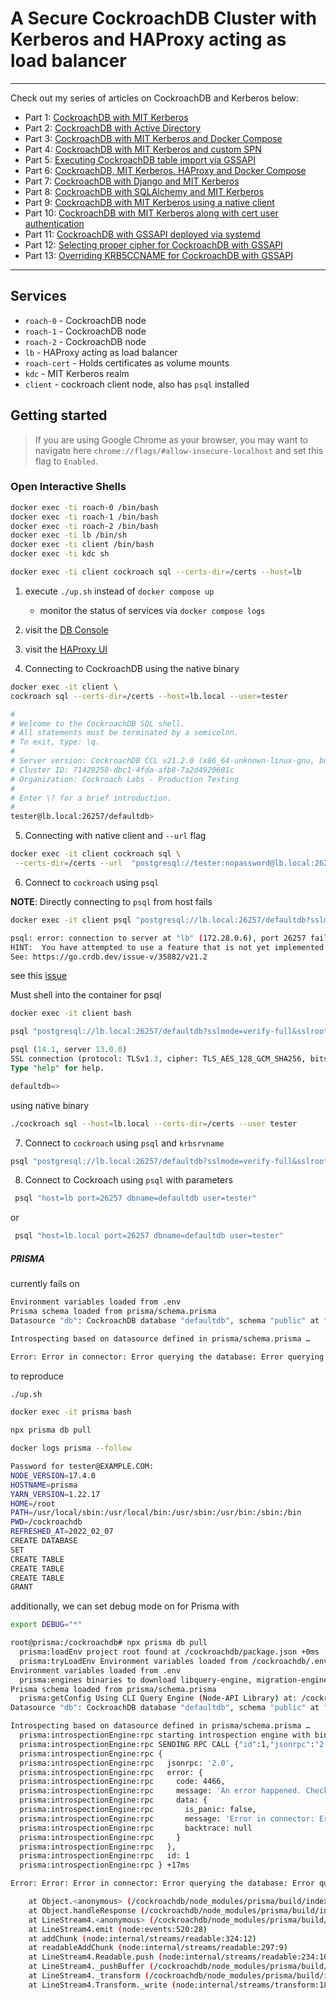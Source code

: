 # A Secure CockroachDB Cluster with Kerberos and HAProxy acting as load balancer
---

Check out my series of articles on CockroachDB and Kerberos below:

- Part 1: [CockroachDB with MIT Kerberos](https://blog.ervits.com/2020/05/three-headed-dog-meet-cockroach.html)
- Part 2: [CockroachDB with Active Directory](https://blog.ervits.com/2020/06/three-headed-dog-meet-cockroach-part-2.html)
- Part 3: [CockroachDB with MIT Kerberos and Docker Compose](https://blog.ervits.com/2020/07/three-headed-dog-meet-cockroach-part-3.html)
- Part 4: [CockroachDB with MIT Kerberos and custom SPN](https://blog.ervits.com/2020/07/three-headed-dog-meet-cockroach.html)
- Part 5: [Executing CockroachDB table import via GSSAPI](https://blog.ervits.com/2020/07/three-headed-dog-meet-cockroach-part-5.html)
- Part 6: [CockroachDB, MIT Kerberos, HAProxy and Docker Compose](https://blog.ervits.com/2020/08/three-headed-dog-meet-cockroach-part-6.html)
- Part 7: [CockroachDB with Django and MIT Kerberos](https://blog.ervits.com/2020/08/cockroachdb-with-django-and-mit-kerberos.html)
- Part 8: [CockroachDB with SQLAlchemy and MIT Kerberos](https://blog.ervits.com/2020/08/cockroachdb-with-sqlalchemy-and-mit.html)
- Part 9: [CockroachDB with MIT Kerberos using a native client](https://blog.ervits.com/2020/10/cockroachdb-with-mit-kerberos-using.html)
- Part 10: [CockroachDB with MIT Kerberos along with cert user authentication](https://blog.ervits.com/2021/06/cockroachdb-with-mit-kerberos-along.html)
- Part 11: [CockroachDB with GSSAPI deployed via systemd](https://blog.ervits.com/2021/07/cockroachdb-with-gssapi-deployed-via.html)
- Part 12: [Selecting proper cipher for CockroachDB with GSSAPI](https://blog.ervits.com/2021/07/selecting-proper-encryption-type-for.html)
- Part 13: [Overriding KRB5CCNAME for CockroachDB with GSSAPI](https://blog.ervits.com/2021/07/cockroachdb-with-gssapi-overriding.html)

---

## Services

* `roach-0` - CockroachDB node
* `roach-1` - CockroachDB node
* `roach-2` - CockroachDB node
* `lb` - HAProxy acting as load balancer
* `roach-cert` - Holds certificates as volume mounts
* `kdc` - MIT Kerberos realm
* `client` - cockroach client node, also has `psql` installed

## Getting started

>If you are using Google Chrome as your browser, you may want to navigate here `chrome://flags/#allow-insecure-localhost` and set this flag to `Enabled`.

### Open Interactive Shells

```bash
docker exec -ti roach-0 /bin/bash
docker exec -ti roach-1 /bin/bash
docker exec -ti roach-2 /bin/bash
docker exec -ti lb /bin/sh
docker exec -ti client /bin/bash
docker exec -ti kdc sh

docker exec -ti client cockroach sql --certs-dir=/certs --host=lb
```

1) execute `./up.sh` instead of `docker compose up`
   - monitor the status of services via `docker compose logs`
2) visit the [DB Console](http://localhost:8080)
3) visit the [HAProxy UI](http://localhost:8081)

4) Connecting to CockroachDB using the native binary

```bash
docker exec -it client \
cockroach sql --certs-dir=/certs --host=lb.local --user=tester
```

```bash
#
# Welcome to the CockroachDB SQL shell.
# All statements must be terminated by a semicolon.
# To exit, type: \q.
#
# Server version: CockroachDB CCL v21.2.0 (x86_64-unknown-linux-gnu, built 2021/11/15 13:58:04, go1.16.6) (same version as client)
# Cluster ID: 71429258-dbc1-4fda-afb8-7a2d4920681c
# Organization: Cockroach Labs - Production Testing
#
# Enter \? for a brief introduction.
#
tester@lb.local:26257/defaultdb> 
```

5) Connecting with native client and `--url` flag

```bash
docker exec -it client cockroach sql \
 --certs-dir=/certs --url  "postgresql://tester:nopassword@lb.local:26257/defaultdb?sslmode=verify-full&sslrootcert=/certs/ca.crt&krbsrvname=customspn"
```

6) Connect to `cockroach` using `psql`

__NOTE__: Directly connecting to `psql` from host fails

```bash
docker exec -it client psql "postgresql://lb.local:26257/defaultdb?sslmode=verify-full&sslrootcert=/certs/ca.crt" -U tester
```

```bash
psql: error: connection to server at "lb" (172.28.0.6), port 26257 failed: connection to server at "lb" (172.28.0.6), port 26257 failed: ERROR:  unimplemented: unimplemented client encoding: "sqlascii"
HINT:  You have attempted to use a feature that is not yet implemented.
See: https://go.crdb.dev/issue-v/35882/v21.2
```

see this [issue](https://github.com/cockroachdb/cockroach/issues/37129)

Must shell into the container for psql

```bash
docker exec -it client bash
```

```bash
psql "postgresql://lb.local:26257/defaultdb?sslmode=verify-full&sslrootcert=/certs/ca.crt" -U tester
```

```sql
psql (14.1, server 13.0.0)
SSL connection (protocol: TLSv1.3, cipher: TLS_AES_128_GCM_SHA256, bits: 128, compression: off)
Type "help" for help.

defaultdb=> 
```

using native binary

```bash
./cockroach sql --host=lb.local --certs-dir=/certs --user tester
```

7) Connect to `cockroach` using `psql` and `krbsrvname`

```bash
psql "postgresql://lb.local:26257/defaultdb?sslmode=verify-full&sslrootcert=/certs/ca.crt&krbsrvname=customspn" -U tester
```

8) Connect to Cockroach using `psql` with parameters

```bash
 psql "host=lb port=26257 dbname=defaultdb user=tester"
```

or

```bash
 psql "host=lb.local port=26257 dbname=defaultdb user=tester"
```




##### PRISMA #####

currently fails on

```bash
Environment variables loaded from .env
Prisma schema loaded from prisma/schema.prisma
Datasource "db": CockroachDB database "defaultdb", schema "public" at "lb.local:26257"

Introspecting based on datasource defined in prisma/schema.prisma …

Error: Error in connector: Error querying the database: Error querying the database: Error querying the database: authentication error: unsupported authentication method
```

to reproduce

```bash
./up.sh

docker exec -it prisma bash

npx prisma db pull
```


```bash
docker logs prisma --follow
```

```bash
Password for tester@EXAMPLE.COM: 
NODE_VERSION=17.4.0
HOSTNAME=prisma
YARN_VERSION=1.22.17
HOME=/root
PATH=/usr/local/sbin:/usr/local/bin:/usr/sbin:/usr/bin:/sbin:/bin
PWD=/cockroachdb
REFRESHED_AT=2022_02_07
CREATE DATABASE
SET
CREATE TABLE
CREATE TABLE
CREATE TABLE
GRANT
```

additionally, we can set debug mode on for Prisma with

```bash
export DEBUG="*"
```

```bash
root@prisma:/cockroachdb# npx prisma db pull
  prisma:loadEnv project root found at /cockroachdb/package.json +0ms
  prisma:tryLoadEnv Environment variables loaded from /cockroachdb/.env +0ms
Environment variables loaded from .env
  prisma:engines binaries to download libquery-engine, migration-engine, introspection-engine, prisma-fmt +0ms
Prisma schema loaded from prisma/schema.prisma
  prisma:getConfig Using CLI Query Engine (Node-API Library) at: /cockroachdb/node_modules/@prisma/engines/libquery_engine-debian-openssl-1.1.x.so.node +0ms
Datasource "db": CockroachDB database "defaultdb", schema "public" at "lb.local:26257"

Introspecting based on datasource defined in prisma/schema.prisma …
  prisma:introspectionEngine:rpc starting introspection engine with binary: /cockroachdb/node_modules/@prisma/engines/introspection-engine-debian-openssl-1.1.x +0ms
  prisma:introspectionEngine:rpc SENDING RPC CALL {"id":1,"jsonrpc":"2.0","method":"introspect","params":[{"schema":"generator client {\n  provider        = \"prisma-client-js\"\n  previewFeatures = [\"cockroachdb\"]\n}\n\ndatasource db {\n  provider = \"cockroachdb\"\n  url      = env(\"DATABASE_URL\")\n}\n"}]} +7ms
  prisma:introspectionEngine:rpc {
  prisma:introspectionEngine:rpc   jsonrpc: '2.0',
  prisma:introspectionEngine:rpc   error: {
  prisma:introspectionEngine:rpc     code: 4466,
  prisma:introspectionEngine:rpc     message: 'An error happened. Check the data field for details.',
  prisma:introspectionEngine:rpc     data: {
  prisma:introspectionEngine:rpc       is_panic: false,
  prisma:introspectionEngine:rpc       message: 'Error in connector: Error querying the database: Error querying the database: Error querying the database: authentication error: unsupported authentication method',
  prisma:introspectionEngine:rpc       backtrace: null
  prisma:introspectionEngine:rpc     }
  prisma:introspectionEngine:rpc   },
  prisma:introspectionEngine:rpc   id: 1
  prisma:introspectionEngine:rpc } +17ms

Error: Error: Error in connector: Error querying the database: Error querying the database: Error querying the database: authentication error: unsupported authentication method

    at Object.<anonymous> (/cockroachdb/node_modules/prisma/build/index.js:46490:29)
    at Object.handleResponse (/cockroachdb/node_modules/prisma/build/index.js:46368:38)
    at LineStream4.<anonymous> (/cockroachdb/node_modules/prisma/build/index.js:46446:20)
    at LineStream4.emit (node:events:520:28)
    at addChunk (node:internal/streams/readable:324:12)
    at readableAddChunk (node:internal/streams/readable:297:9)
    at LineStream4.Readable.push (node:internal/streams/readable:234:10)
    at LineStream4._pushBuffer (/cockroachdb/node_modules/prisma/build/index.js:46211:21)
    at LineStream4._transform (/cockroachdb/node_modules/prisma/build/index.js:46205:12)
    at LineStream4.Transform._write (node:internal/streams/transform:184:23
```